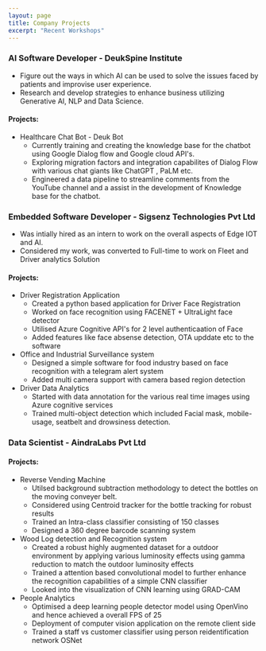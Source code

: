 ```yaml
---
layout: page
title: Company Projects
excerpt: "Recent Workshops"
---
```


### AI Software Developer - DeukSpine Institute
- Figure out the ways in which AI can be used to solve the issues faced by patients and improvise user experience.
- Research and develop strategies to enhance business utilizing Generative AI, NLP and Data Science.

#### Projects:
- Healthcare Chat Bot - Deuk Bot
   - Currently training and creating the knowledge base for the chatbot using Google Dialog flow and Google cloud API's.
   - Exploring migration factors and integration capabilites of Dialog Flow with various chat giants like ChatGPT , PaLM etc.
   - Engineered a data pipeline to streamline comments from the YouTube channel and a assist in the development of Knowledge base for the chatbot.

### Embedded Software Developer - Sigsenz Technologies Pvt Ltd
- Was intially hired as an intern to work on the overall aspects of Edge IOT and AI.
- Considered my work, was converted to Full-time to work on Fleet and Driver analytics Solution

#### Projects:
- Driver Registration Application  
   - Created a python based application for Driver Face Registration
   - Worked on face recognition using FACENET + UltraLight face detector
   - Utilised Azure Cognitive API's for 2 level authenticaation of Face
   - Added features like face absense detection, OTA upddate etc to the software
- Office and Industrial Surveillance system
   - Designed a simple software for food industry based on face recognition with a telegram alert system
   - Added multi camera support with camera based region detection
- Driver Data Analytics
   - Started with data annotation for the various real time images using Azure cognitive services
   - Trained multi-object detection which included Facial mask, mobile-usage, seatbelt and drowsiness detection.

### Data Scientist - AindraLabs Pvt Ltd

#### Projects:
- Reverse Vending Machine
   - Utilsed background subtraction methodology to detect the bottles on the moving conveyer belt.
   - Considered using Centroid tracker for the bottle tracking for robust results
   - Trained an Intra-class classifier consisting of 150 classes
   - Designed a 360 degree barcode scanning system  
- Wood Log detection and Recognition system
   - Created a robust highly augmented dataset for a outdoor environment by applying 
      various luminosity effects using gamma reduction to match the outdoor luminosity effects
   - Trained a attention based convolutional model to further enhance the recognition
     capabilities of a simple CNN classifier
   - Looked into the visualization of CNN learning using GRAD-CAM
- People Analytics
   - Optimised a deep learning people detector model using OpenVino and hence achieved a overall FPS of 25
   - Deployment of computer vision application on the remote client side
   - Trained a staff vs customer classifier using person reidentification network OSNet 

